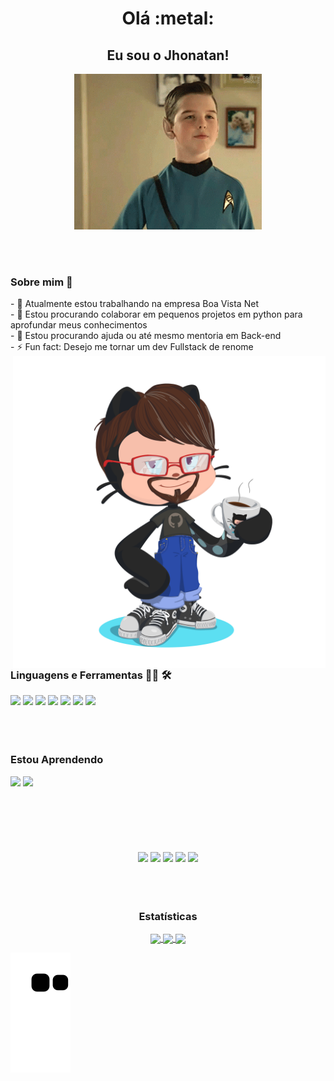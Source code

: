 <div>
  <h1 align="center"> Olá :metal: </h1>
  
  <h2 align="center"> Eu sou o Jhonatan! </h2>
</div>

<div align="center">
<img hight="200" width="300" alt="GIF" align="center" src="assests/young-sheldon-spock.gif">
</div>

</br>
</br>
</br>

<div>
   <h3>Sobre mim 💬</h3>  
- 🔭 Atualmente estou trabalhando na empresa Boa Vista Net  </br>
- 👯 Estou procurando colaborar em pequenos projetos em python para aprofundar meus conhecimentos  </br>
- 🤔 Estou procurando ajuda ou até mesmo mentoria em Back-end  </br>
- ⚡ Fun fact: Desejo me tornar um dev Fullstack de renome
</div>

<img heigth="1000" width="500" align="right" src="assests/octocat-1689183443436.png">

</br>
</br>
</br>

<div align="left">
  <h3> Linguagens e Ferramentas 👨‍💻 🛠 </h3>
  
  <img width="50" heigth="50" src="https://cdn.jsdelivr.net/gh/devicons/devicon/icons/python/python-original-wordmark.svg" />
  <img width="75" heigth="50" src="https://cdn.jsdelivr.net/gh/devicons/devicon/icons/pycharm/pycharm-original-wordmark.svg" />
  <img width="70" heigth="50" src="https://cdn.jsdelivr.net/gh/devicons/devicon/icons/git/git-original-wordmark.svg" />
  <img width="50" heigth="50" src="https://cdn.jsdelivr.net/gh/devicons/devicon/icons/github/github-original-wordmark.svg" />
  <img width="70" heigth="50" src="https://cdn.jsdelivr.net/gh/devicons/devicon/icons/mysql/mysql-original-wordmark.svg" />
  <img width="50" heigth="50" src="https://cdn.jsdelivr.net/gh/devicons/devicon/icons/postgresql/postgresql-plain-wordmark.svg" />
  <img width="50" heigth="50" src="https://cdn.jsdelivr.net/gh/devicons/devicon/icons/vscode/vscode-original-wordmark.svg" />
</div>

</br>
</br>
</br>

<div>
  <h3>Estou Aprendendo</h3>
  
  <img width="50" heigth="50" src="https://cdn.jsdelivr.net/gh/devicons/devicon/icons/python/python-original-wordmark.svg" />
  <img width="60" heigth="60" src="https://cdn.jsdelivr.net/gh/devicons/devicon/icons/git/git-original-wordmark.svg" />
</div>

</br>
</br>
</br>

<div align="center"> </br></br></br>
<a href="https://www.youtube.com/@sabugo1176" target="_blank"><img src="https://img.shields.io/badge/YouTube-FF0000?style=for-the-badge&logo=youtube&logoColor=white" target="_blank"></a>
<a href="https://instagram.com/jhonatan_ods0" target="_blank"><img src="https://img.shields.io/badge/-Instagram-%23E4405F?style=for-the-badge&logo=instagram&logoColor=white" target="_blank"></a>
<a href="https://www.twitch.tv/xabugo" target="_blank"><img src="https://img.shields.io/badge/Twitch-9146FF?style=for-the-badge&logo=twitch&logoColor=white" target="_blank"></a>
<a href = "mailto:jhonatan.ods15@gmail.com"><img src="https://img.shields.io/badge/Gmail-D14836?style=for-the-badge&logo=gmail&logoColor=white" target="_blank"></a>
<a href="https://www.linkedin.com/in/jhonatan-oliveira-dos-santos-454850181" target="_blank"><img src="https://img.shields.io/badge/-LinkedIn-%230077B5?style=for-the-badge&logo=linkedin&logoColor=white" target="_blank"></a>   
</div>

</br>
</br>
</br>

<div align="center">
  <h3> Estatísticas </h3>
  <a href="https://github.com/JhonatanSabugo">
  <img height="180em"   align="center" src="https://github-readme-stats.vercel.app/api?username=JhonatanSabugo&show_icons=true&theme=react&include_all_commits=true&count_private=true"/>
  <img height="180em"  align="center" src="https://github-readme-stats.vercel.app/api/top-langs/?username=JhonatanSabugo&layout=compact&langs_count=7&theme=react" />
  <img height="180em"  align="center" src="https://github-readme-stats.vercel.app/api/pin/?username=JhonatanSabugo&repo=JhonatanSabugo&theme=react" />  
</div>

![snake gif](https://github.com/JhonatanSabugo/JhonatanSabugo/blob/output/github-contribution-grid-snake.svg)
